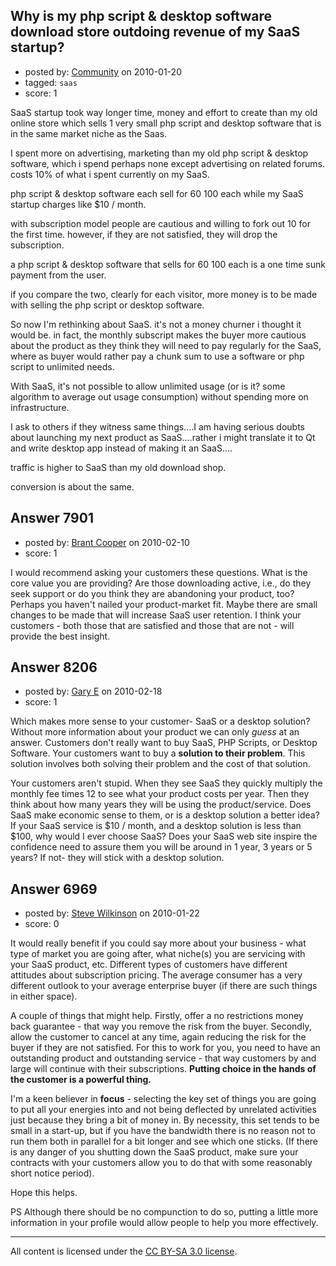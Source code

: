 ## Why is my php script & desktop software download store outdoing revenue of my SaaS startup?

- posted by: [Community](https://stackexchange.com/users/-1/-1-community) on 2010-01-20
- tagged: `saas`
- score: 1

SaaS startup took way longer time, money and effort to create than my old online store which sells 1 very small php script and desktop software that is in the same market niche as the Saas.

I spent more on advertising, marketing than my old php script & desktop software, which i spend perhaps none except advertising on related forums. costs 10% of what i spent currently on my SaaS.

php script & desktop software each sell for $60~$100 each while my SaaS startup charges like $10 / month.

with subscription model people are cautious and willing to fork out 10 for the first time. however, if they are not satisfied, they will drop the subscription.

a php script & desktop software that sells for $60~$100 each is a one time sunk payment from the user.

if you compare the two, clearly for each visitor, more money is to be made with selling the php script or desktop software.

So now I'm rethinking about SaaS. it's not a money churner i thought it would be. in fact, the monthly subscript makes the buyer more cautious about the product as they think they will need to pay regularly for the SaaS, where as buyer would rather pay a chunk sum to use a software or php script to unlimited needs.

With SaaS, it's not possible to allow unlimited usage (or is it? some algorithm to average out usage consumption) without spending more on infrastructure.

I ask to others if they witness same things....I am having serious doubts about launching my next product as SaaS....rather i might translate it to Qt and write desktop app instead of making it an SaaS....


traffic is higher to SaaS than my old download shop.

conversion is about the same.


## Answer 7901

- posted by: [Brant Cooper](https://stackexchange.com/users/-1/2487-brant-cooper) on 2010-02-10
- score: 1

I would recommend asking your customers these questions.  What is the core value you are providing?  Are those downloading active, i.e., do they seek support or do you think they are abandoning your product, too?  Perhaps you haven't nailed your product-market fit. Maybe there are small changes to be made that will increase SaaS user retention.  I think your customers - both those that are satisfied and those that are not - will provide the best insight.


## Answer 8206

- posted by: [Gary E](https://stackexchange.com/users/-1/2587-gary-e) on 2010-02-18
- score: 1

Which makes more sense to your customer- SaaS or a desktop solution? Without more information about your product we can only *guess* at an answer. Customers don't really want to buy SaaS, PHP Scripts, or Desktop Software. Your customers want to buy a **solution to their problem**. This solution involves both solving their problem and the cost of that solution.

Your customers aren't stupid. When they see SaaS they quickly multiply the monthly fee times 12 to see what your product costs per year. Then they think about how many years they will be using the product/service. Does SaaS make economic sense to them, or is a desktop solution a better idea? If your SaaS service is $10 / month, and a desktop solution is less than $100, why would I ever choose SaaS? Does your SaaS web site inspire the confidence need to assure them you will be around in 1 year, 3 years or 5 years? If not- they will stick with a desktop solution.



## Answer 6969

- posted by: [Steve Wilkinson](https://stackexchange.com/users/-1/2177-steve-wilkinson) on 2010-01-22
- score: 0

It would really benefit if you could say more about your business - what type of market you are going after, what niche(s) you are servicing with your SaaS product, etc.  Different types of customers have different attitudes about subscription pricing.  The average consumer has a very different outlook to your average enterprise buyer (if there are such things in either space).

A couple of things that might help.  Firstly, offer a no restrictions money back guarantee - that way you remove the risk from the buyer.  Secondly, allow the customer to cancel at any time, again reducing the risk for the buyer if they are not satisfied. For this to work for you, you need to have an outstanding product and outstanding service - that way customers by and large will continue with their subscriptions. **Putting choice in the hands of the customer is a powerful thing.**

I'm a keen believer in **focus** - selecting the key set of things you are going to put all your energies into and not being deflected by unrelated activities just because they bring a bit of money in.  By necessity, this set tends to be small in a start-up, but if you have the bandwidth there is no reason not to run them both in parallel for a bit longer and see which one sticks.  (If there is any danger of you shutting down the SaaS product, make sure your contracts with your customers allow you to do that with some reasonably short notice period).

Hope this helps.

PS Although there should be no compunction to do so, putting a little more information in your profile would allow people to help you more effectively. 



---

All content is licensed under the [CC BY-SA 3.0 license](https://creativecommons.org/licenses/by-sa/3.0/).
